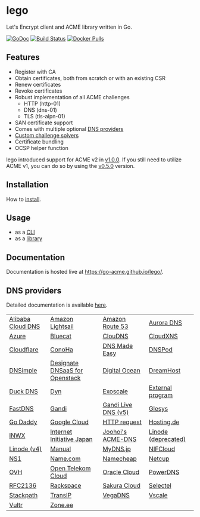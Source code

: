 # lego

Let's Encrypt client and ACME library written in Go.

[![GoDoc](https://godoc.org/github.com/go-acme/lego?status.svg)](https://godoc.org/github.com/go-acme/lego/acme)
[![Build Status](https://travis-ci.org/go-acme/lego.svg?branch=master)](https://travis-ci.org/go-acme/lego)
[![Docker Pulls](https://img.shields.io/docker/pulls/go-acme/lego.svg)](https://hub.docker.com/r/go-acme/lego/)

## Features

- Register with CA
- Obtain certificates, both from scratch or with an existing CSR
- Renew certificates
- Revoke certificates
- Robust implementation of all ACME challenges
  - HTTP (http-01)
  - DNS (dns-01)
  - TLS (tls-alpn-01)
- SAN certificate support
- Comes with multiple optional [DNS providers](hhttps://go-acme.github.io/lego/dns)
- [Custom challenge solvers](https://go-acme.github.io/lego/usage/library/writing-a-challenge-solver/)
- Certificate bundling
- OCSP helper function

lego introduced support for ACME v2 in [v1.0.0](https://github.com/go-acme/lego/releases/tag/v1.0.0). If you still need to utilize ACME v1, you can do so by using the [v0.5.0](https://github.com/go-acme/lego/releases/tag/v0.5.0) version.

## Installation

How to [install](https://go-acme.github.io/lego/installation/).

## Usage

- as a [CLI](https://go-acme.github.io/lego/usage/cli)
- as a [library](https://go-acme.github.io/lego/usage/lib)

## Documentation

Documentation is hosted live at https://go-acme.github.io/lego/.

## DNS providers

Detailed documentation is available [here](https://go-acme.github.io/lego/dns).

|                                                                |                                                                                |                                                                   |                                                                  |
|----------------------------------------------------------------|--------------------------------------------------------------------------------|-------------------------------------------------------------------|------------------------------------------------------------------|
| [Alibaba Cloud DNS](https://go-acme.github.io/lego/dns/alidns/) | [Amazon Lightsail](https://go-acme.github.io/lego/dns/lightsail/)               | [Amazon Route 53](https://go-acme.github.io/lego/dns/route53/)     | [Aurora DNS](https://go-acme.github.io/lego/dns/auroradns/)       |
| [Azure](https://go-acme.github.io/lego/dns/azure/)              | [Bluecat](https://go-acme.github.io/lego/dns/bluecat/)                          | [ClouDNS](https://go-acme.github.io/lego/dns/cloudns/)             | [CloudXNS](https://go-acme.github.io/lego/dns/cloudxns/)          |
| [Cloudflare](https://go-acme.github.io/lego/dns/cloudflare/)    | [ConoHa](https://go-acme.github.io/lego/dns/conoha/)                            | [DNS Made Easy](https://go-acme.github.io/lego/dns/dnsmadeeasy/)   | [DNSPod](https://go-acme.github.io/lego/dns/dnspod/)              |
| [DNSimple](https://go-acme.github.io/lego/dns/dnsimple/)        | [Designate DNSaaS for Openstack](https://go-acme.github.io/lego/dns/designate/) | [Digital Ocean](https://go-acme.github.io/lego/dns/digitalocean/)  | [DreamHost](https://go-acme.github.io/lego/dns/dreamhost/)        |
| [Duck DNS](https://go-acme.github.io/lego/dns/duckdns/)         | [Dyn](https://go-acme.github.io/lego/dns/dyn/)                                  | [Exoscale](https://go-acme.github.io/lego/dns/exoscale/)           | [External program](https://go-acme.github.io/lego/dns/exec/)      |
| [FastDNS](https://go-acme.github.io/lego/dns/fastdns/)          | [Gandi](https://go-acme.github.io/lego/dns/gandi/)                              | [Gandi Live DNS (v5)](https://go-acme.github.io/lego/dns/gandiv5/) | [Glesys](https://go-acme.github.io/lego/dns/glesys/)              |
| [Go Daddy](https://go-acme.github.io/lego/dns/godaddy/)         | [Google Cloud](https://go-acme.github.io/lego/dns/gcloud/)                      | [HTTP request](https://go-acme.github.io/lego/dns/httpreq/)        | [Hosting.de](https://go-acme.github.io/lego/dns/hostingde/)       |
| [INWX](https://go-acme.github.io/lego/dns/inwx/)                | [Internet Initiative Japan](https://go-acme.github.io/lego/dns/iij/)            | [Joohoi's ACME-DNS](https://go-acme.github.io/lego/dns/acme-dns)   | [Linode (deprecated)](https://go-acme.github.io/lego/dns/linode/) |
| [Linode (v4)](https://go-acme.github.io/lego/dns/linodev4/)     | [Manual](https://go-acme.github.io/lego/dns/manual/)                            | [MyDNS.jp](https://go-acme.github.io/lego/dns/mydnsjp/)            | [NIFCloud](https://go-acme.github.io/lego/dns/nifcloud/)          |
| [NS1](https://go-acme.github.io/lego/dns/ns1/)                  | [Name.com](https://go-acme.github.io/lego/dns/namedotcom/)                      | [Namecheap](https://go-acme.github.io/lego/dns/namecheap/)         | [Netcup](https://go-acme.github.io/lego/dns/netcup/)              |
| [OVH](https://go-acme.github.io/lego/dns/ovh/)                  | [Open Telekom Cloud](https://go-acme.github.io/lego/dns/otc/)                   | [Oracle Cloud](https://go-acme.github.io/lego/dns/oraclecloud/)    | [PowerDNS](https://go-acme.github.io/lego/dns/pdns/)              |
| [RFC2136](https://go-acme.github.io/lego/dns/rfc2136/)          | [Rackspace](https://go-acme.github.io/lego/dns/rackspace/)                      | [Sakura Cloud](https://go-acme.github.io/lego/dns/sakuracloud/)    | [Selectel](https://go-acme.github.io/lego/dns/selectel/)          |
| [Stackpath](https://go-acme.github.io/lego/dns/stackpath/)      | [TransIP](https://go-acme.github.io/lego/dns/transip/)                          | [VegaDNS](https://go-acme.github.io/lego/dns/vegadns/)             | [Vscale](https://go-acme.github.io/lego/dns/vscale/)              |
| [Vultr](https://go-acme.github.io/lego/dns/vultr/)              | [Zone.ee](https://go-acme.github.io/lego/dns/zoneee/)                           |                                                                   |                                                                  |
